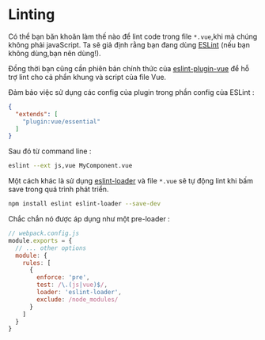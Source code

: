 # Linting

Có thể bạn băn khoăn làm thế nào để lint code trong file `*.vue`,khi mà chúng không phải javaScript. Ta sẽ giả định rằng bạn đang dùng [ESLint](https://eslint.org/) (nếu bạn không dùng,bạn nên dùng!).

Đồng thời bạn cũng cần phiên bản chính thức của [eslint-plugin-vue](https://github.com/vuejs/eslint-plugin-vue) để hỗ trợ lint cho cả phần khung và script của file Vue.

Đảm bảo việc sử dụng các config của plugin trong phần config của ESLint :

``` json
{
  "extends": [
    "plugin:vue/essential"
  ]
}
```

Sau đó từ command line :

``` bash
eslint --ext js,vue MyComponent.vue
```

Một cách khác là sử dụng [eslint-loader](https://github.com/MoOx/eslint-loader) và file `*.vue` sẽ tự động lint khi bấm save trong quá trình phát triển.

``` bash
npm install eslint eslint-loader --save-dev
```

Chắc chắn nó được áp dụng như một pre-loader :

``` js
// webpack.config.js
module.exports = {
  // ... other options
  module: {
    rules: [
      {
        enforce: 'pre',
        test: /\.(js|vue)$/,
        loader: 'eslint-loader',
        exclude: /node_modules/
      }
    ]
  }
}
```
